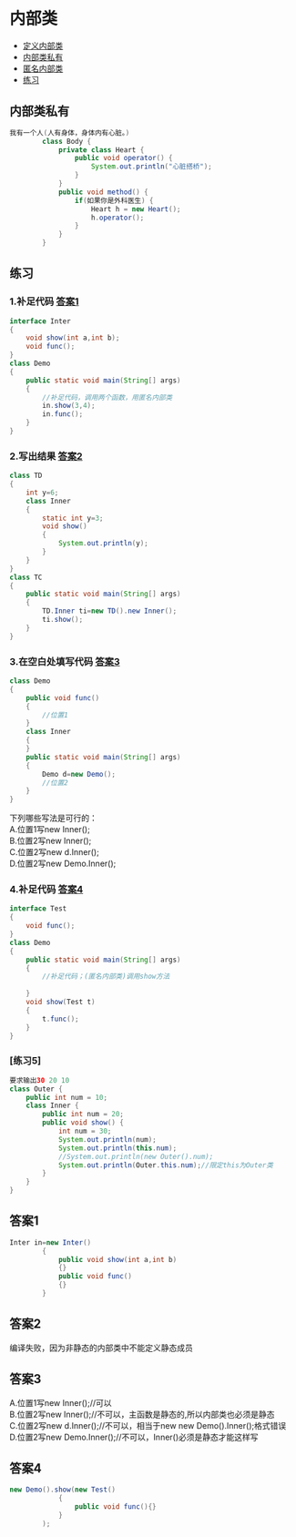 # 内部类
- [定义内部类](https://github.com/WhCannon/JavaSE/tree/master/Inner-class/定义内部类.MD)
- [内部类私有](#内部类私有)
- [匿名内部类](https://github.com/WhCannon/JavaSE/tree/master/Inner-class/匿名内部类.MD)
- [练习](#练习)




## 内部类私有
```java
我有一个人(人有身体，身体内有心脏。)
		class Body {
			private class Heart {
				public void operator() {
					System.out.println("心脏搭桥");
				}
			}
			public void method() {
				if(如果你是外科医生) {
					Heart h = new Heart();
					h.operator();
				}
			}
		}
```


## 练习
### 1.补足代码 [答案1](#答案1)
```java
interface Inter
{
	void show(int a,int b);
	void func();
}
class Demo 
{
	public static void main(String[] args)
	{
		//补足代码，调用两个函数，用匿名内部类
		in.show(3,4);
		in.func();
	}
}
```

### 2.写出结果 [答案2](#答案2)
```java
class TD
{
	int y=6;
	class Inner
	{
		static int y=3;
		void show()
		{
			System.out.println(y);
		}
	}
}
class TC
{
	public static void main(String[] args)
	{
		TD.Inner ti=new TD().new Inner();
		ti.show();
	}
}
```


### 3.在空白处填写代码 [答案3](#答案3)
```java
class Demo
{
	public void func()
	{
		//位置1
	}
	class Inner
	{
	}
	public static void main(String[] args)
	{
		Demo d=new Demo();
		//位置2
	}
}
```
下列哪些写法是可行的：  
A.位置1写new Inner();  
B.位置2写new Inner();  
C.位置2写new d.Inner();  
D.位置2写new Demo.Inner();   


### 4.补足代码 [答案4](#答案4)
```java
interface Test
{
	void func();
}
class Demo
{
	public static void main(String[] args)
	{
		//补足代码；(匿名内部类)调用show方法
		
	}
	void show(Test t)
	{
		t.func();
	}
}
```

### [练习5]
```java
要求输出30 20 10
class Outer {
	public int num = 10;
	class Inner {
		public int num = 20;
		public void show() {
			int num = 30;
			System.out.println(num);
			System.out.println(this.num);
			//System.out.println(new Outer().num);
			System.out.println(Outer.this.num);//限定this为Outer类
		}
	}
}
```



## 答案1
```java
Inter in=new Inter()
		{
			public void show(int a,int b)
			{}
			public void func()
			{}
		}
```

## 答案2
编译失败，因为非静态的内部类中不能定义静态成员


## 答案3
A.位置1写new Inner();//可以  
B.位置2写new Inner();//不可以，主函数是静态的,所以内部类也必须是静态  
C.位置2写new d.Inner();//不可以，相当于new new Demo().Inner();格式错误  
D.位置2写new Demo.Inner();//不可以，Inner()必须是静态才能这样写  


## 答案4
```java
new Demo().show(new Test()
			{
				public void func(){}
			}
		);
```
